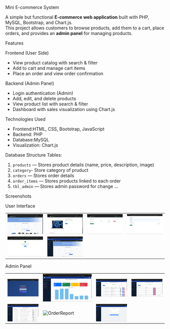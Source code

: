  Mini E-commerce System

A simple but functional **E-commerce web application** built with PHP, MySQL, Bootstrap, and Chart.js.  
This project allows customers to browse products, add them to a cart, place orders, and provides an **admin panel** for managing products.


 Features

Frontend (User Side)
- View product catalog with search & filter
- Add to cart and manage cart items
- Place an order and view order confirmation

Backend (Admin Panel)
- Login authentication (Admin)
- Add, edit, and delete products
- View product list with search & filter
- Dashboard with sales visualization using Chart.js



 Technologies Used
- Frontend:HTML, CSS, Bootstrap, JavaScript
- Backend: PHP 
- Database:MySQL
- Visualization: Chart.js



 Database Structure
 Tables:
1. `products` — Stores product details (name, price, description, image)
2. `category`- Store category of pruduct
3. `orders` — Stores order details
4. `order_items` — Stores products linked to each order
5. `tbl_admin` — Stores admin password for change ...


 Screenshots

 User Interface

<table>
  <tr>
    <td><img src="userpage.png" alt="Homepage" width="300"/></td>
    <td><img src="userpage2.png" alt="Product Detail" width="300"/></td>
    <td><img src="userpage3.png" alt="Cart Page" width="300"/></td>
    <td><img src="userpage4.png" alt="Checkout Page" width="300"/></td>
  </tr>
  <tr>
    <td><img src="userpage5.png" alt="Order Confirmation" width="300"/></td>
    <td><img src="userpage6.png" alt="Homepage Alt" width="300"/></td>
  </tr>
</table>

Admin Panel

<table>
  <tr>
    <td><img src="Loginpage.png" alt="Admin Login" width="300"/></td>
    <td><img src="admindashbord.png" alt="Dashboard Overview" width="300"/></td>
    <td><img src="adminpro.png" alt="Product List" width="300"/></td>
    <td><img src="admincate.png" alt="Category List" width="300"/></td>
  </tr>
  <tr>
    <td><img src="adminallpro.png" alt="Stock Overview" width="300"/></td>
    <td><img src="adminorderreport.png" alt="OrderReport" width="300"/></td>
    <td><img src="changepwd.png" alt="Change Password" width="300"/></td>
  </tr>
</table>

